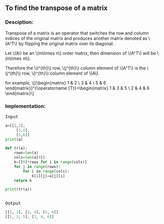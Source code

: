 <script type="text/javascript" src="https://cdnjs.cloudflare.com/ajax/libs/mathjax/2.7.0/MathJax.js?config=TeX-AMS_CHTML"></script>


## To find the transpose of a matrix


### Desciption:

Transpose of a matrix is an operator that switches the row and column indices of the original matrix and produces another matrix denoted as \\(A^T\\) by flipping the original matrix over its diagonal.

Let \\(A\\) be an \\(m\times n\\) order matrix, then dimension of \\(A^T\\) will be \\(n\times m\\).

Therefore the \\(i^{th}\\) row, \\(j^{th}\\) column element of \\(A^T\\) is the \\(j^{th}\\) row, \\(i^{th}\\) column element of \\(A\\).

for example,
\\[{\begin{matrix} 1 & 2 \\ 3 & 4 \\ 5 & 6 \end{matrix}}^{\operatorname {T}}=\begin{matrix} 1 & 3 & 5 \\ 2 & 4 & 6 \end{matrix}\\]

### Implementation:

<kbd>Input</kbd>

```python
a=[[1,2],
	 [3,4],
	 [5,6]]
print(a)

def tr(a):
	rows=len(a)
	cols=len(a[0])
	k=[[0]*rows for i in range(cols)]
	for j in range(rows):
		for i in range(cols):
			k[i][j]=a[j][i]
	return k

print(tr(a))
		
```

<kbd>Output</kbd>

```python
[[1, 2], [3, 4], [5, 6]]
[[1, 3, 5], [2, 4, 6]]
```
